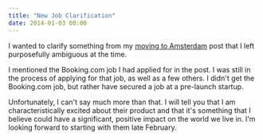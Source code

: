 ```yaml
---
title: "New Job Clarification"
date: 2014-01-03 00:00
---
```


I wanted to clarify something from my [moving to Amsterdam](/blog/moving-to-amsterdam) post that I left purposefully ambiguous at the time.

I mentioned the Booking.com job I had applied for in the post. I was still in the process of applying for that job, as well as a few others. I didn't get the Booking.com job, but rather have secured a job at a pre-launch startup.

Unfortunately, I can't say much more than that. I will tell you that I am characteristically excited about their product and that it's something that I believe could have a significant, positive impact on the world we live in. I'm looking forward to starting with them late February.

<!-- more -->
